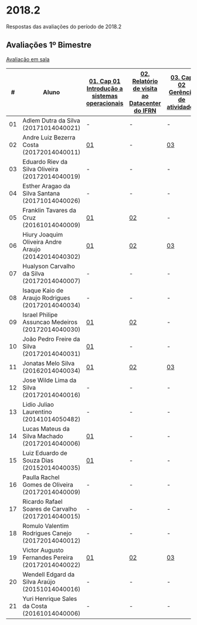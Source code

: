 # 2018.2
Respostas das avaliações do período de 2018.2

## Avaliações 1º Bimestre

[Avaliação em sala](avaliacoes/bimestre-01-avaliacao-01.pdf)

| # | Aluno | [01. Cap 01 Introdução a sistemas operacionais](https://sistemas-operacionais.github.io/exams/#-01-cap-01-introdução-a-sistemas-operacionais) | [02. Relatório de visita ao Datacenter do IFRN](https://sistemas-operacionais.github.io/exams/#-02-relatório-de-visita-ao-datacenter-do-ifrn) | [03. Cap 02 Gerência de atividades](https://sistemas-operacionais.github.io/exams/#-03-cap-02-gerência-de-atividades) | [04. Cap 04 Coordenação entre tarefas](https://sistemas-operacionais.github.io/exams/#-04-cap-04-coordenação-entre-tarefas-demonstração-de-erro-com-semáforo) | [05. Publicar imagem jdk no hub.docker.com](https://sistemas-operacionais.github.io/exams/#-05-publicar-imagem-jdk-no-hubdockercom) | [06. Cap 04 Coordenação entre tarefas](https://sistemas-operacionais.github.io/exams/#-06-cap-04-coordenação-entre-tarefas) | 07. Publicar imagem do banco e app web no hub.docker.com |
| --- | --- | --- | --- | --- | --- | --- | --- | --- |
| 01 | Adlem Dutra da Silva (20171014040021) | - | - | - | - | - | - | - |
| 02 | Andre Luiz Bezerra Costa (20172014040011) | [01](20172014040011/avaliacao-01.pdf) | - | [03](20172014040011/avaliacao-03.pdf) | - | - | - | - |
| 03 | Eduardo Riev da Silva Oliveira (20172014040019) | - | - | - | - | - | - | - |
| 04 | Esther Aragao da Silva Santana (20171014040026) | - | - | - | - | - | - | - |
| 05 | Franklin Tavares da Cruz (20161014040009) | [01](20161014040009/avaliacao-01.pdf) | [02](20161014040009/avaliacao-02.pdf) | - | - | - | - | - |
| 06 | Hiury Joaquim Oliveira Andre Araujo (20142014040302) | [01](20142014040302/avaliacao-01) | [02](20142014040302/arquivos/avaliacao-02.pdf) | [03](20142014040302/avaliacao-03) | - | [05](https://hub.docker.com/r/hiuryo1996/docker-java/) | - | - |
| 07 | Hualyson Carvalho da Silva (20172014040007) | - | - | - | - | - | - | - |
| 08 | Isaque Kaio de Araujo Rodrigues (20172014040034) | - | - | - | - | - | - | - |
| 09 | Israel Philipe Assuncao Medeiros (20172014040030) | [01](20172014040030/avaliacao-01.pdf) | [02](20172014040030/avaliacao-02.pdf) | - | - | [05](https://hub.docker.com/r/israelphilipe/jdk/) | - | - |
| 10 | João Pedro Freire da Silva (20172014040031) | [01](20172014040031/avaliacao-01.pdf) | - | - | - | - | - | - |
| 11 | Jonatas Melo Silva (20162014040034) | [01](20172014040034/avaliacao-01.pdf) | [02](20172014040034/avaliacao-02.pdf) | [03](20172014040034/avaliacao-03.pdf) | - | - | - | - |
| 12 | Jose Wilde Lima da Silva (20172014040016) | - | - | - | - | - | - | - |
| 13 | Lidio Juliao Laurentino (20141014050482) | - | - | - | - | - | - | - |
| 14 | Lucas Mateus da Silva Machado (20172014040006) | [01](20172014040006/avaliacao-01.pdf) | - | - | - | - | - | - |
| 15 | Luiz Eduardo de Souza Dias (20152014040035) | [01](20152014040035/CAP01-LuizEduardo.md) | - | - | - | - | - | - |
| 16 | Paulla Rachel Gomes de Oliveira (20172014040009) | - | - | - | - | - | - | - |
| 17 | Ricardo Rafael Soares de Carvalho (20172014040015) | - | - | - | - | - | - | - |
| 18 | Romulo Valentim Rodrigues Canejo (20172014040012) | - | - | - | - | - | - | - |
| 19 | Victor Augusto Fernandes Pereira (20172014040022) | [01](20172014040022/avaliacao-01.pdf) | [02](20172014040022/avaliacao-02.pdf) | [03](20172014040022/avaliacao-03.pdf) | - | - | - | - |
| 20 | Wendell Edgard da Silva Araújo (20151014040016) | - | - | - | - | - | - | - |
| 21 | Yuri Henrique Sales da Costa (20161014040006) | - | - | - | - | - | - | - |